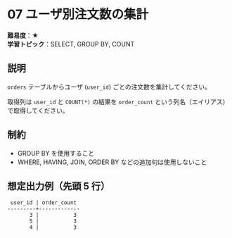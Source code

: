 # 07 ユーザ別注文数の集計

**難易度**：★  
**学習トピック**：SELECT, GROUP BY, COUNT

## 説明
`orders` テーブルからユーザ (`user_id`) ごとの注文数を集計してください。

取得列は `user_id` と `COUNT(*)` の結果を `order_count` という列名（エイリアス）で取得してください。

## 制約
* GROUP BY を使用すること
* WHERE, HAVING, JOIN, ORDER BY などの追加句は使用しないこと

## 想定出力例（先頭 5 行）
 
```
 user_id | order_count 
---------+-------------
       3 |           3
       5 |           3
       4 |           3
```
